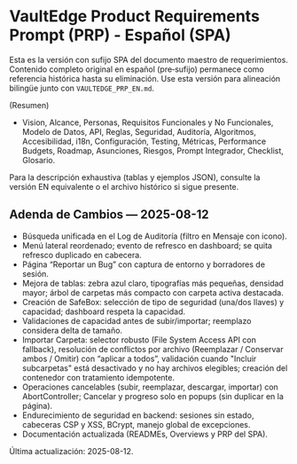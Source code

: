 # VaultEdge Product Requirements Prompt (PRP) - Español (SPA)

Esta es la versión con sufijo SPA del documento maestro de requerimientos. Contenido completo original en español (pre‑sufijo) permanece como referencia histórica hasta su eliminación. Use esta versión para alineación bilingüe junto con `VAULTEDGE_PRP_EN.md`.

(Resumen)
- Vision, Alcance, Personas, Requisitos Funcionales y No Funcionales, Modelo de Datos, API, Reglas, Seguridad, Auditoría, Algoritmos, Accesibilidad, i18n, Configuración, Testing, Métricas, Performance Budgets, Roadmap, Asunciones, Riesgos, Prompt Integrador, Checklist, Glosario.

Para la descripción exhaustiva (tablas y ejemplos JSON), consulte la versión EN equivalente o el archivo histórico si sigue presente.

## Adenda de Cambios — 2025-08-12

- Búsqueda unificada en el Log de Auditoría (filtro en Mensaje con icono).
- Menú lateral reordenado; evento de refresco en dashboard; se quita refresco duplicado en cabecera.
- Página “Reportar un Bug” con captura de entorno y borradores de sesión.
- Mejora de tablas: zebra azul claro, tipografías más pequeñas, densidad mayor; árbol de carpetas más compacto con carpeta activa destacada.
- Creación de SafeBox: selección de tipo de seguridad (una/dos llaves) y capacidad; dashboard respeta la capacidad.
- Validaciones de capacidad antes de subir/importar; reemplazo considera delta de tamaño.
- Importar Carpeta: selector robusto (File System Access API con fallback), resolución de conflictos por archivo (Reemplazar / Conservar ambos / Omitir) con “aplicar a todos”, validación cuando "Incluir subcarpetas" está desactivado y no hay archivos elegibles; creación del contenedor con tratamiento idempotente.
- Operaciones cancelables (subir, reemplazar, descargar, importar) con AbortController; Cancelar y progreso solo en popups (sin duplicar en la página).
- Endurecimiento de seguridad en backend: sesiones sin estado, cabeceras CSP y XSS, BCrypt, manejo global de excepciones.
- Documentación actualizada (READMEs, Overviews y PRP del SPA).

Última actualización: 2025-08-12.

